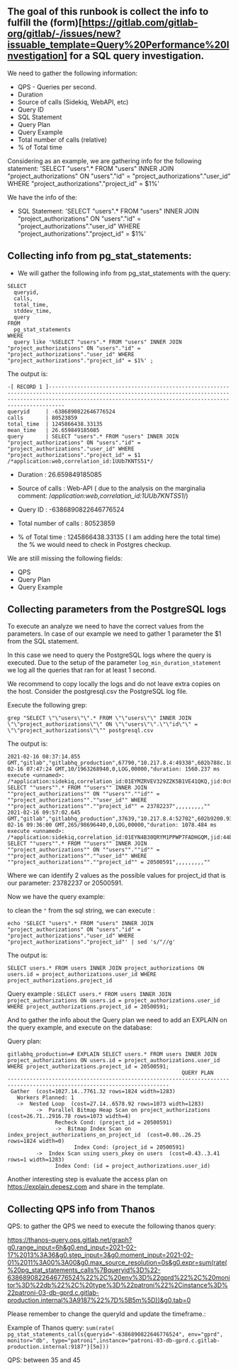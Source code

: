 ## The goal of this runbook is collect the info to fulfill the (form)[https://gitlab.com/gitlab-org/gitlab/-/issues/new?issuable_template=Query%20Performance%20Investigation] for a SQL query investigation. 

We need to gather the following information:

- QPS - Queries per second.
- Duration
- Source of calls (Sidekiq, WebAPI, etc)
- Query ID
- SQL Statement
- Query Plan
- Query Example
- Total number of calls (relative)
- % of Total time

Considering as an example, we are gathering info for the following statement: 'SELECT "users".* FROM "users" INNER JOIN "project_authorizations" ON "users"."id" = "project_authorizations"."user_id" WHERE "project_authorizations"."project_id" = $1%'

We have the info of the:

- SQL Statement: 'SELECT "users".* FROM "users" INNER JOIN "project_authorizations" ON "users"."id" = "project_authorizations"."user_id" WHERE "project_authorizations"."project_id" = $1%'



## Collecting info from pg_stat_statements:


- We will gather the following info from pg_stat_statements with the query:


```
SELECT
  queryid, 
  calls, 
  total_time, 
  stddev_time, 
  query 
FROM 
  pg_stat_statements 
WHERE 
  query like '%SELECT "users".* FROM "users" INNER JOIN "project_authorizations" ON "users"."id" = "project_authorizations"."user_id" WHERE "project_authorizations"."project_id" = $1%' ;

```

The output is:

```
-[ RECORD 1 ]-----------------------------------------------------------------------------------------------------------------------------------------------------------------------------------------------------------------------
queryid     | -6386890822646776524
calls       | 80523859
total_time  | 1245866438.33135
mean_time   | 26.659849185085
query       | SELECT "users".* FROM "users" INNER JOIN "project_authorizations" ON "users"."id" = "project_authorizations"."user_id" WHERE "project_authorizations"."project_id" = $1 /*application:web,correlation_id:1UUb7KNTS51*/

```

- Duration : 26.659849185085
- Source of calls : Web-API  ( due to the analysis on the marginalia comment: /*application:web,correlation_id:1UUb7KNTS51*/)
- Query ID : -6386890822646776524

- Total number of calls : 80523859
- % of Total time : 1245866438.33135 ( I am adding here the total time) the % we would need to check in Postgres checkup.


We are still missing the following fields: 

- QPS
- Query Plan
- Query Example 

## Collecting parameters from the PostgreSQL logs

To execute an analyze we need to have the correct values from the parameters. In case of our example we need to gather 1 parameter the $1 from the SQL statement.

In this case we need to query the PostgreSQL logs where the query is executed. Due to the setup of the parameter `log_min_duration_statement` we log all the queries that ran for at least 1 second. 

We recommend to copy locally the logs and do not leave extra copies on the host. Consider the postgresql.csv the PostgreSQL log file.

Execute the following grep:

`grep "SELECT \"\"users\"\".* FROM \"\"users\"\" INNER JOIN \"\"project_authorizations\"\" ON \"\"users\"\".\"\"id\"\" = \"\"project_authorizations\"\"" postgresql.csv`

The output is:

```
2021-02-16 08:37:14.855 GMT,"gitlab","gitlabhq_production",67790,"10.217.8.4:49338",602b788c.108ce,32,"SELECT",2021-02-16 07:47:24 GMT,10/1963268940,0,LOG,00000,"duration: 1560.237 ms  execute <unnamed>: /*application:sidekiq,correlation_id:01EYMZRVEV329ZZK5B1VE41QKQ,jid:0c6f40b156bec305b1080cac,job_class:PipelineNotificationWorker*/ SELECT ""users"".* FROM ""users"" INNER JOIN ""project_authorizations"" ON ""users"".""id"" = ""project_authorizations"".""user_id"" WHERE ""project_authorizations"".""project_id"" = 23782237",,,,,,,,,""
2021-02-16 09:57:02.645 GMT,"gitlab","gitlabhq_production",37639,"10.217.8.4:52702",602b9200.9307,10,"SELECT",2021-02-16 09:36:00 GMT,265/98696440,0,LOG,00000,"duration: 1078.484 ms  execute <unnamed>: /*application:sidekiq,correlation_id:01EYN4B30QRYM1PPWP7FADHGQM,jid:44ba77e77db34ae24fe48709,job_class:PipelineNotificationWorker*/ SELECT ""users"".* FROM ""users"" INNER JOIN ""project_authorizations"" ON ""users"".""id"" = ""project_authorizations"".""user_id"" WHERE ""project_authorizations"".""project_id"" = 20500591",,,,,,,,,""
```

Where we can identify 2 values as the possible values for project_id that is our parameter: 23782237 or 20500591.


Now we have the query example: 

to clean the `"` from the sql string, we can execute :

```
echo 'SELECT "users".* FROM "users" INNER JOIN "project_authorizations" ON "users"."id" = "project_authorizations"."user_id" WHERE "project_authorizations"."project_id"' | sed 's/"//g'

```

The output is:
```
SELECT users.* FROM users INNER JOIN project_authorizations ON users.id = project_authorizations.user_id WHERE project_authorizations.project_id
```

Query example : `SELECT users.* FROM users INNER JOIN project_authorizations ON users.id = project_authorizations.user_id WHERE project_authorizations.project_id = 20500591;`

And to gather the info about the Query plan we need to add an EXPLAIN on the query example, and execute on the database: 


Query plan: 
```
gitlabhq_production=# EXPLAIN SELECT users.* FROM users INNER JOIN project_authorizations ON users.id = project_authorizations.user_id WHERE project_authorizations.project_id = 20500591;
                                                       QUERY PLAN
-------------------------------------------------------------------------------------------------------------------------
 Gather  (cost=1027.14..7761.32 rows=1824 width=1283)
   Workers Planned: 1
   ->  Nested Loop  (cost=27.14..6578.92 rows=1073 width=1283)
         ->  Parallel Bitmap Heap Scan on project_authorizations  (cost=26.71..2916.78 rows=1073 width=4)
               Recheck Cond: (project_id = 20500591)
               ->  Bitmap Index Scan on index_project_authorizations_on_project_id  (cost=0.00..26.25 rows=1824 width=0)
                     Index Cond: (project_id = 20500591)
         ->  Index Scan using users_pkey on users  (cost=0.43..3.41 rows=1 width=1283)
               Index Cond: (id = project_authorizations.user_id)
```

Another interesting step is evaluate the access plan on https://explain.depesz.com and share in the template.


## Collecting QPS info from Thanos

QPS: to gather the QPS we need to execute the following thanos query: 

https://thanos-query.ops.gitlab.net/graph?g0.range_input=6h&g0.end_input=2021-02-17%2013%3A36&g0.step_input=3&g0.moment_input=2021-02-01%2011%3A00%3A00&g0.max_source_resolution=0s&g0.expr=sum(rate(%20pg_stat_statements_calls%7Bqueryid%3D%22-6386890822646776524%22%2C%20env%3D%22gprd%22%2C%20monitor%3D%22db%22%2C%20type%3D%22patroni%22%2Cinstance%3D%22patroni-03-db-gprd.c.gitlab-production.internal%3A9187%22%7D%5B5m%5D))&g0.tab=0

Please remember to change the queryId and update the timeframe.:

Example of Thanos query: `sum(rate( pg_stat_statements_calls{queryid="-6386890822646776524", env="gprd", monitor="db", type="patroni",instance="patroni-03-db-gprd.c.gitlab-production.internal:9187"}[5m]))`

QPS: between 35 and 45
